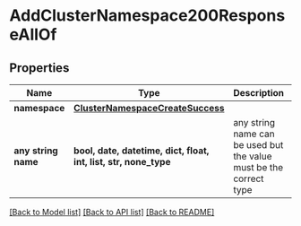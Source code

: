 # AddClusterNamespace200ResponseAllOf


## Properties
Name | Type | Description | Notes
------------ | ------------- | ------------- | -------------
**namespace** | [**ClusterNamespaceCreateSuccess**](ClusterNamespaceCreateSuccess.md) |  | [optional] 
**any string name** | **bool, date, datetime, dict, float, int, list, str, none_type** | any string name can be used but the value must be the correct type | [optional]

[[Back to Model list]](../README.md#documentation-for-models) [[Back to API list]](../README.md#documentation-for-api-endpoints) [[Back to README]](../README.md)


